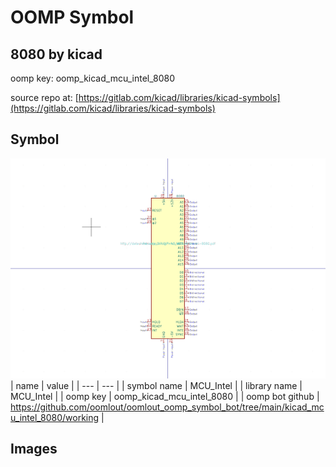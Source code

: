 # OOMP Symbol  
## 8080  by kicad  
  
oomp key: oomp_kicad_mcu_intel_8080  
  
source repo at: [https://gitlab.com/kicad/libraries/kicad-symbols](https://gitlab.com/kicad/libraries/kicad-symbols)  
## Symbol  
  
[![working.png](working_600.png)](working.png)  
| name | value | 
| --- | --- | 
| symbol name | MCU_Intel | 
| library name | MCU_Intel | 
| oomp key | oomp_kicad_mcu_intel_8080 | 
| oomp bot github | https://github.com/oomlout/oomlout_oomp_symbol_bot/tree/main/kicad_mcu_intel_8080/working | 
## Images  
